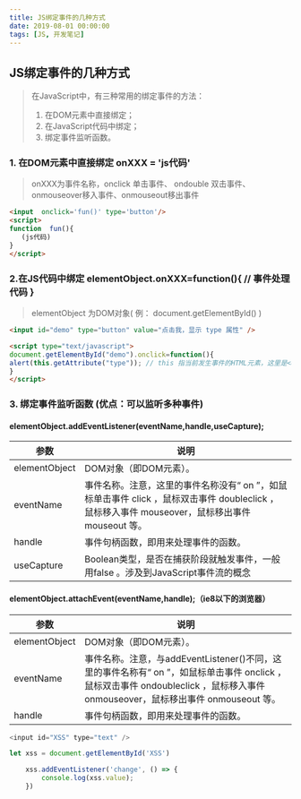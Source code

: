 ```yaml
---
title: JS绑定事件的几种方式
date: 2019-08-01 00:00:00
tags: [JS, 开发笔记]
---
```

## JS绑定事件的几种方式
>    在JavaScript中，有三种常用的绑定事件的方法：
> 1. 在DOM元素中直接绑定；
> 2. 在JavaScript代码中绑定；
> 3. 绑定事件监听函数。

 ### 1. 在DOM元素中直接绑定  onXXX = 'js代码'

> onXXX为事件名称，onclick 单击事件、 ondouble 双击事件、onmouseover移入事件、onmouseout移出事件

```html
<input  onclick='fun()' type='button'/>
<script>
function  fun(){
   (js代码) 
}
</script>
```

###  2.在JS代码中绑定    elementObject.onXXX=function(){     // 事件处理代码    }

>elementObject 为DOM对象( 例： document.getElementById()    ) 

```html
<input id="demo" type="button" value="点击我，显示 type 属性" />

<script type="text/javascript">
document.getElementById("demo").onclick=function(){
alert(this.getAttribute("type")); // this 指当前发生事件的HTML元素，这里是<div>标签
}
</script>
```

### 3. 绑定事件监听函数     (优点：可以监听多种事件)

####  elementObject.addEventListener(eventName,handle,useCapture);

| 参数          | 说明                                                         |
| ------------- | ------------------------------------------------------------ |
| elementObject | DOM对象（即DOM元素）。                                       |
| eventName     | 事件名称。注意，这里的事件名称没有“ on ”，如鼠标单击事件 click ，鼠标双击事件 doubleclick ，鼠标移入事件 mouseover，鼠标移出事件 mouseout 等。 |
| handle        | 事件句柄函数，即用来处理事件的函数。                         |
| useCapture    | Boolean类型，是否在捕获阶段就触发事件，一般用false 。涉及到JavaScript事件流的概念 |

#### elementObject.attachEvent(eventName,handle);（ie8以下的浏览器）

| 参数          | 说明                                                         |
| ------------- | ------------------------------------------------------------ |
| elementObject | DOM对象（即DOM元素）。                                       |
| eventName     | 事件名称。注意，与addEventListener()不同，这里的事件名称有“ on ”，如鼠标单击事件 onclick ，鼠标双击事件 ondoubleclick ，鼠标移入事件 onmouseover，鼠标移出事件 onmouseout 等。 |
| handle        | 事件句柄函数，即用来处理事件的函数。                         |

```js
<input id="XSS" type="text" />

let xss = document.getElementById('XSS')

    xss.addEventListener('change', () => {
        console.log(xss.value);
    })
```

